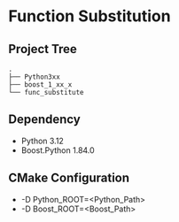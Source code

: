 # Function Substitution
## Project Tree
```
.
├── Python3xx
├── boost_1_xx_x
└── func_substitute
```
## Dependency
* Python 3.12
* Boost.Python 1.84.0

## CMake Configuration
* -D Python_ROOT=<Python_Path>
* -D Boost_ROOT=<Boost_Path>